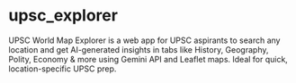 # upsc_explorer
UPSC World Map Explorer is a web app for UPSC aspirants to search any location and get AI-generated insights in tabs like History, Geography, Polity, Economy &amp; more using Gemini API and Leaflet maps. Ideal for quick, location-specific UPSC prep.
